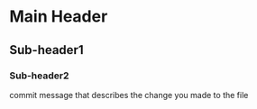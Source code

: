 # Main Header
## Sub-header1
### Sub-header2

 commit message that describes the change you made to the file
